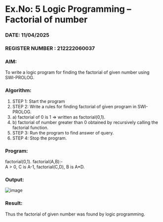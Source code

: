 # Ex.No: 5   Logic Programming – Factorial of number   
### DATE: 11/04/2025                                                                         
### REGISTER NUMBER : 212222060037
### AIM: 
To  write  a logic program for finding the factorial of given number using SWI-PROLOG. 
### Algorithm:
1. STEP 1: Start the program
2. STEP 2:  Write a rules for finding factorial of given program in SWI-PROLOG.
3.   a)	factorial of 0 is 1 => written as factorial(0,1).
4.   b)	factorial of number greater than 0 obtained by recursively calling the factorial    function.
5. STEP 3: Run the program  to find answer of  query.
6. STEP 4: Stop the program.

### Program:
factorial(0,1).
factorial(A,B):-  
           A > 0, 
           C is A-1,
           factorial(C,D),
           B is A*D.


### Output:
![image](https://github.com/user-attachments/assets/5a56bbfd-0a20-432c-bdf0-f865facd4bab)



### Result:
Thus the factorial of given number was found by logic programming. 
